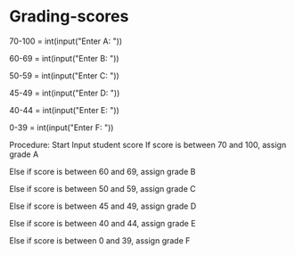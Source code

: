 # Grading-scores
70-100 = int(input("Enter A: "))

60-69 = int(input("Enter B: "))

50-59 = int(input("Enter C: "))

45-49 = int(input("Enter D: "))

40-44 = int(input("Enter E: "))

0-39 = int(input("Enter F: "))

Procedure:
Start
Input student score
If score is between 70 and 100, assign grade A

Else if score is between 60 and 69, assign grade B

Else if score is between 50 and 59, assign grade C

Else if score is between 45 and 49, assign grade D

Else if score is between 40 and 44, assign grade E

Else if score is between 0 and 39, assign grade F
